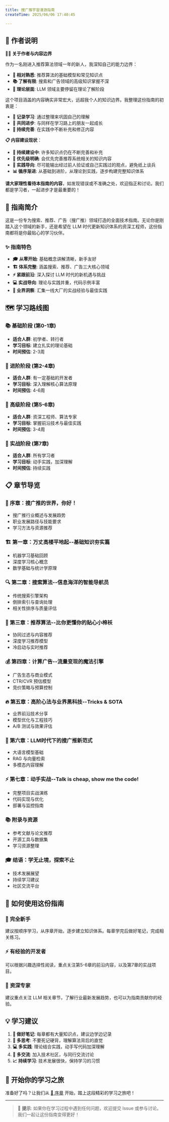```yaml
---
title: 搜广推宇宙漫游指南
createTime: 2025/06/06 17:40:45

---
```

## 📢 作者说明

🙋‍♂️ **关于作者与内容边界**

作为一名刚进入推荐算法领域一年的新人，我深知自己的能力边界：
- **🎯 相对熟悉**: 推荐算法的基础模型和常见知识点
- **📚 了解有限**: 搜索和广告领域的高级知识掌握不深  
- **🤖 理论层面**: LLM 领域主要停留在理论了解阶段

这个项目涵盖的内容确实非常宏大，远超我个人的知识边界。我整理这份指南的初衷是：
- **📝 记录学习**: 通过整理来巩固自己的理解
- **🤝 共同进步**: 与同样在学习路上的朋友一起成长
- **🌱 持续完善**: 在实践中不断补充和修正内容

**📋 内容建设现状**：
- **🚧 持续建设中**: 许多知识点仍在不断完善和补充
- **🎯 优先级明确**: 会优先完善推荐系统相关的知识内容
- **🔬 实践导向**: 尽可能输出经过前人验证或自己实践过的观点，避免纸上谈兵
- **📊 循序渐进**: 从基础到进阶，从理论到实践，逐步构建完整知识体系

**请大家理性看待本指南的内容**，如发现错误或不准确之处，欢迎指正和讨论。我们都是学习者，一起进步才是最重要的！

## 🎯 指南简介

这是一份专为搜索、推荐、广告（搜广推）领域打造的全面技术指南。无论你是刚踏入这个领域的新手，还是希望在 LLM 时代更新知识体系的资深工程师，这份指南都将是你最贴心的学习伙伴。

### ✨ 指南特色

- **🎓 从零开始**: 基础概念讲解清晰，新手友好
- **🏗️ 体系完整**: 涵盖搜索、推荐、广告三大核心领域  
- **⚡ 紧跟前沿**: 深入探讨 LLM 时代的新机遇与挑战
- **💻 实战导向**: 理论与实践并重，代码示例丰富
- **🌟 业界洞察**: 汇集一线大厂的实战经验与最佳实践


## 🗺️ 学习路线图

### 📚 **基础阶段** (第0-1章)
- **适合人群**: 初学者、转行者
- **学习目标**: 建立扎实的理论基础
- **时间预估**: 2-3周

### 🚀 **进阶阶段** (第2-4章)  
- **适合人群**: 有一定基础的开发者
- **学习目标**: 深入理解核心算法原理
- **时间预估**: 4-6周

### 🎯 **高级阶段** (第5-6章)
- **适合人群**: 资深工程师、算法专家
- **学习目标**: 掌握前沿技术与最佳实践
- **时间预估**: 3-4周

### 💪 **实战阶段** (第7章)
- **适合人群**: 所有学习者
- **学习目标**: 动手实践，加深理解
- **时间预估**: 持续实践

## 📋 章节导览

### 🌅 序章：搜广推的世界，你好！
- 搜广推行业概述与发展趋势
- 职业发展路径与技能要求
- 学习方法与资源推荐

### 🏗️ 第一章：万丈高楼平地起--基础知识夯实篇
- 机器学习基础回顾
- 深度学习核心概念
- 数学基础与统计学原理

### 🔍 第二章：搜索算法--信息海洋的智能导航员
- 传统搜索引擎架构
- 倒排索引与查询处理
- 相关性排序与质量评估

### 🎯 第三章：推荐算法--比你更懂你的贴心小棉袄
- 协同过滤与内容推荐
- 深度学习推荐模型
- 冷启动与实时推荐

### 💰 第四章：计算广告--流量变现的魔法引擎
- 广告生态与商业模式
- CTR/CVR 预估模型
- 竞价策略与预算控制

### 🔥 第五章：高阶心法与业界黑科技--Tricks & SOTA
- 业界前沿技术分享
- 模型优化与工程技巧
- A/B 测试与效果评估

### 🤖 第六章：LLM时代下的搜广推新范式
- 大语言模型基础
- RAG 与向量检索
- 多模态内容理解

### ⚡ 第七章：动手实战--Talk is cheap, show me the code!
- 完整项目实战演练
- 代码实现与优化
- 部署与监控指南

### 📚 附录与资源
- 参考文献与论文推荐
- 开源工具与数据集
- 学习资源整理

### 🎓 结语：学无止境，探索不止
- 技术发展展望
- 持续学习建议
- 社区交流平台

## 🎯 如何使用这份指南

### 🔰 **完全新手**
建议按顺序学习，从序章开始，逐步建立知识体系。每章学完后做好笔记，完成相关练习。

### ⚡ **有经验的开发者**  
可以根据兴趣选择性阅读，重点关注第5-6章的前沿内容，以及第7章的实战项目。

### 🎯 **资深专家**
建议重点关注 LLM 相关章节，了解行业最新发展趋势，也可以为指南贡献你的经验。

## 💡 学习建议

1. **📝 做好笔记**: 每章都有大量知识点，建议边学边记录
2. **🤔 多思考**: 不要死记硬背，理解算法背后的直觉
3. **💻 多实践**: 理论结合实践，动手写代码加深理解
4. **🤝 多交流**: 加入技术社区，与同行交流讨论
5. **📈 持续学习**: 技术发展很快，保持学习的习惯

## 🚀 开始你的学习之旅

准备好了吗？让我们从 [🌅 序章](0.序章：搜广推的世界，你好！/1.欢迎来到搜广推宇宙/1.intro) 开始，踏上这段精彩的学习之旅吧！

---

> 💫 **提示**: 如果你在学习过程中遇到任何问题，欢迎提交 Issue 或参与讨论。我们一起让这份指南变得更好！
